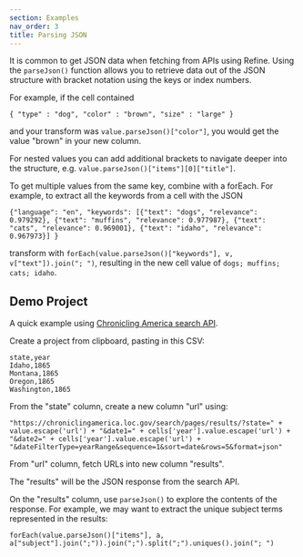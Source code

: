 ```yaml
---
section: Examples 
nav_order: 3
title: Parsing JSON
---
```


It is common to get JSON data when fetching from APIs using Refine. 
Using the `parseJson()` function allows you to retrieve data out of the JSON structure with bracket notation using the keys or index numbers. 

For example, if the cell contained

`{ "type" : "dog", "color" : "brown", "size" : "large" }`

and your transform was `value.parseJson()["color"]`, 
you would get the value "brown" in your new column. 

For nested values you can add additional brackets to navigate deeper into the structure, e.g. `value.parseJson()["items"][0]["title"]`.

To get multiple values from the same key, combine with a forEach.
For example, to extract all the keywords from a cell with the JSON

`{"language": "en", "keywords": [{"text": "dogs", "relevance": 0.979292}, {"text": "muffins", "relevance": 0.977987}, {"text": "cats", "relevance": 0.969001}, {"text": "idaho", "relevance": 0.967973}] }`

transform with `forEach(value.parseJson()["keywords"], v, v["text"]).join("; ")`, resulting in the new cell value of `dogs; muffins; cats; idaho`.

## Demo Project

A quick example using [Chronicling America search API](https://chroniclingamerica.loc.gov/about/api/). 

Create a project from clipboard, pasting in this CSV:

```
state,year
Idaho,1865
Montana,1865
Oregon,1865
Washington,1865
```

From the "state" column, create a new column "url" using:

`"https://chroniclingamerica.loc.gov/search/pages/results/?state=" + value.escape('url') + "&date1=" + cells['year'].value.escape('url') + "&date2=" + cells['year'].value.escape('url') + "&dateFilterType=yearRange&sequence=1&sort=date&rows=5&format=json"`

From "url" column, fetch URLs into new column "results".

The "results" will be the JSON response from the search API.

On the "results" column, use `parseJson()` to explore the contents of the response.
For example, we may want to extract the unique subject terms represented in the results: 

`forEach(value.parseJson()["items"], a, a["subject"].join(";")).join(";").split(";").uniques().join("; ")`
